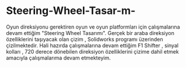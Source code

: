 # Steering-Wheel-Tasar-m-
Oyun direksiyonu gerektiren oyun ve oyun platformları için çalışmalarına devam ettiğim "Steering Wheel Tasarımı". Gerçek bir araba direksiyon özelliklerini taşıyacak olan çizim , Solidworks programı üzerinden çizilmektedir. Hali hazırda çalışmalarına devam ettiğim F1 Shifter , sinyal kolları , 720 derece dönebilen direksiyon özelliklerini çizime dahil etmek amacıyla çalışmalarıma devam etmekteyim.
